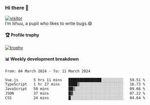 ### Hi there 👋
[![visitor](https://visitor-badge.glitch.me/badge?page_id=liihuu&right_color=blue)](https://github.com/liihuu)<br>
I’m liihuu, a pupil who likes to write bugs.😄


#### 🏆 Profile trophy
[![trophy](https://github-profile-trophy.vercel.app?username=liihuu&margin-w=16&margin-h=16&rank=-C,-B)](https://github.com/liihuu)


#### 📊 Weekly development breakdown
<!--START_SECTION:waka-->

```txt
From: 04 March 2024 - To: 11 March 2024

Vue.js       5 hrs 11 mins   ███████████████░░░░░░░░░░   59.51 %
TypeScript   1 hr 27 mins    ████▒░░░░░░░░░░░░░░░░░░░░   16.73 %
JavaScript   50 mins         ██▒░░░░░░░░░░░░░░░░░░░░░░   09.66 %
JSON         37 mins         █▓░░░░░░░░░░░░░░░░░░░░░░░   07.22 %
CSS          24 mins         █░░░░░░░░░░░░░░░░░░░░░░░░   04.64 %
```

<!--END_SECTION:waka-->

<!--
**liihuu/liihuu** is a ✨ _special_ ✨ repository because its `README.md` (this file) appears on your GitHub profile.

Here are some ideas to get you started:

- 🔭 I’m currently working on ...
- 🌱 I’m currently learning ...
- 👯 I’m looking to collaborate on ...
- 🤔 I’m looking for help with ...
- 💬 Ask me about ...
- 📫 How to reach me: ...
- 😄 Pronouns: ...
- ⚡ Fun fact: ...
-->
